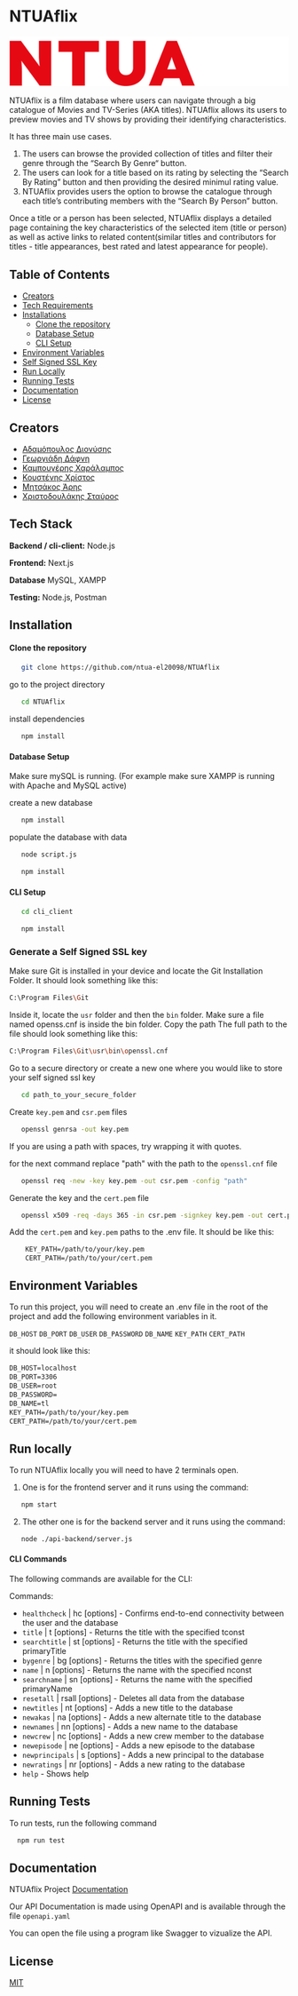 # NTUAflix


![Logo](https://github.com/ntua-el20098/NTUAflix/blob/main/public/NTUAflix.png?raw=true)


NTUAflix is a film database where users can navigate through a big catalogue of Movies and TV-Series (AKA titles). NTUAflix allows its users to preview movies and TV shows by providing their identifying characteristics. 

It has three main use cases. 
1. The users can browse the provided collection of titles and filter their genre through the “Search By Genre“ button.
2. The users can look for a title based on its rating by selecting the “Search By Rating” button and then providing the desired minimul rating value.
3. NTUAflix provides users the option to browse the catalogue through each title’s contributing members with the “Search By Person” button.


Once a title or a person has been selected, NTUAflix displays a detailed page containing the key characteristics of the selected item (title or person) as well as active links to related content(similar titles and contributors for titles - title appearances, best rated and latest appearance for people).



## Table of Contents

- [Creators](#Creators)
- [Tech Requirements](#Tech-Stack)
- [Installations](#Installation)
  - [Clone the repository](#Clone-the-repository)
  - [Database Setup](#Database-Setup)
  - [CLI Setup](#CLI-Setup)
- [Environment Variables](#Environment-Variables)
- [Self Signed SSL Key](#Generate-a-Self-Signed-SSL-key)
- [Run Locally](#Run-Locally)
- [Running Tests](#Running-Tests)
- [Documentation](#Documentation)
- [License](#License)


## Creators

- [Αδαμόπουλος Διονύσης](https://github.com/ntua-el20061)
- [Γεωργιάδη Δάφνη](https://github.com/ntua-el20189)
- [Καμπουγέρης Χαράλαμπος](https://github.com/ntua-el20098)
- [Κουστένης Χρίστος](https://github.com/ntua-el20227)
- [Μητσάκος Άρης](https://github.com/ntua-el20123)
- [Χριστοδουλάκης Σταύρος](https://github.com/ntua-el20890)



## Tech Stack

**Backend / cli-client:** Node.js 

**Frontend:** Next.js

**Database** MySQL, XAMPP 

**Testing:** Node.js, Postman



## Installation

#### Clone the repository
```sh
   git clone https://github.com/ntua-el20098/NTUAflix
```
go to the project directory
```sh
   cd NTUAflix
```
install dependencies 
```sh
   npm install
```

#### Database Setup

Make sure mySQL is running. (For example make sure XAMPP is running with Apache and MySQL active)

create a new database
```sh
   npm install
```
populate the database with data
```sh
   node script.js
```
```sh
   npm install
```

#### CLI Setup

```sh
   cd cli_client
```
```sh
   npm install
```

### Generate a Self Signed SSL key

Make sure Git is installed in your device and locate the Git Installation Folder.
It should look something like this: 
```sh
C:\Program Files\Git
```

Inside it, locate the `usr` folder and then the `bin` folder.
Make sure a file named openss.cnf is inside the bin folder. 
Copy the path
The full path to the file should look something like this: 
```sh
C:\Program Files\Git\usr\bin\openssl.cnf
```

Go to a secure directory or create a new one where you would like to store your self signed ssl key
```sh
   cd path_to_your_secure_folder
```

Create `key.pem` and  `csr.pem` files
```sh
   openssl genrsa -out key.pem 
```

If you are using a path with spaces, try wrapping it with quotes.

for the next command replace "path" with the path to the `openssl.cnf` file
```sh
   openssl req -new -key key.pem -out csr.pem -config "path"
```
Generate the key and the `cert.pem` file
```sh
   openssl x509 -req -days 365 -in csr.pem -signkey key.pem -out cert.pem
```

Add the `cert.pem` and `key.pem` paths to the .env file. It should be like this:
```
    KEY_PATH=/path/to/your/key.pem
    CERT_PATH=/path/to/your/cert.pem
```

## Environment Variables

To run this project, you will need to create an .env file in the root of the project and add the following environment variables in it.

`DB_HOST`
`DB_PORT`
`DB_USER`
`DB_PASSWORD`
`DB_NAME`
`KEY_PATH`
`CERT_PATH`

it should look like this: 
```
DB_HOST=localhost
DB_PORT=3306
DB_USER=root
DB_PASSWORD=
DB_NAME=tl
KEY_PATH=/path/to/your/key.pem
CERT_PATH=/path/to/your/cert.pem
```


## Run locally

To run NTUAflix locally you will need to have 2 terminals open.

1. One is for the frontend server and it runs using the command:

```sh
   npm start
```

2. The other one is for the backend server and it runs using the command:
```sh
   node ./api-backend/server.js
```


#### CLI Commands
The following commands are available for the CLI:

Commands:

-  `healthcheck` | hc [options] - Confirms end-to-end connectivity between the user and the database
-  `title` | t [options]         - Returns the title with the specified tconst
-  `searchtitle` | st [options]  - Returns the title with the specified primaryTitle
-  `bygenre` | bg [options]      - Returns the titles with the specified genre
-  `name` | n [options]          - Returns the name with the specified nconst
-  `searchname` | sn [options]   - Returns the name with the specified primaryName
-  `resetall` | rsall [options]  - Deletes all data from the database
-  `newtitles` | nt [options]    - Adds a new title to the database
-  `newakas` | na [options]      - Adds a new alternate title to the database
-  `newnames` | nn [options]     - Adds a new name to the database
-  `newcrew` | nc [options]      - Adds a new crew member to the database
-  `newepisode` | ne [options]   - Adds a new episode to the database
-  `newprincipals` | s [options] - Adds a new principal to the database
-  `newratings` | nr [options]   - Adds a new rating to the database
-  `help`                     - Shows help

  
## Running Tests

To run tests, run the following command

```bash
  npm run test
```


## Documentation

NTUAflix Project [Documentation](https://linktodocumentation)

Our API Documentation is made using OpenAPI and is available through the file  `openapi.yaml` 

You can open the file using a program like Swagger to vizualize the API.

## License

[MIT](https://choosealicense.com/licenses/mit/)

